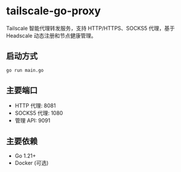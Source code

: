 # tailscale-go-proxy

Tailscale 智能代理转发服务，支持 HTTP/HTTPS、SOCKS5 代理，基于 Headscale 动态注册和节点健康管理。

## 启动方式

```bash
go run main.go
```

## 主要端口
- HTTP 代理: 8081
- SOCKS5 代理: 1080
- 管理 API: 9091

## 主要依赖
- Go 1.21+
- Docker (可选) 